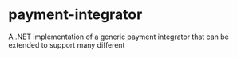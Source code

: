 # payment-integrator
A .NET implementation of a generic payment integrator that can be extended to support many different
